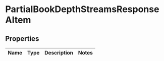 

# PartialBookDepthStreamsResponseAItem


## Properties

| Name | Type | Description | Notes |
|------------ | ------------- | ------------- | -------------|



